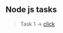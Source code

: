 ## Node js tasks

> Task 1 -> [click](https://node-task-1-c979.onrender.com/api/greetings?Name=Egor)
